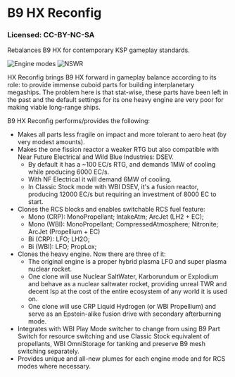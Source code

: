 # B9 HX Reconfig
### Licensed: CC-BY-NC-SA
Rebalances B9 HX for contemporary KSP gameplay standards.

![Engine modes](https://i.imgur.com/VXOOvg8.png)
![NSWR](https://i.imgur.com/8A1pYs0.jpg)

HX Reconfig brings B9 HX forward in gameplay balance according to its role: to provide immense cuboid parts for building interplanetary megaships. The problem here is that stat-wise, these parts have been left in the past and the default settings for its one heavy engine are very poor for making viable long-range ships.

B9 HX Reconfig performs/provides the following:
* Makes all parts less fragile on impact and more tolerant to aero heat (by very modest amounts).
* Makes the one fission reactor a weaker RTG but also compatible with Near Future Electrical and Wild Blue Industries: DSEV.
  * By default it has a ~100 EC/s RTG, and demands 1MW of cooling while producing 6000 EC/s.
  * With NF Electrical it will demand 6MW of cooling.
  * In Classic Stock mode with WBI DSEV, it's a fusion reactor, producing 12000 EC/s but requiring an investment of 8000 EC to start.
* Clones the RCS blocks and enables switchable RCS fuel feature:
  * Mono (CRP): MonoPropellant; IntakeAtm; ArcJet (LH2 + EC);
  * Mono (WBI): MonoPropellant; CompressedAtmosphere; Nitronite; ArcJet (Propellium + EC)
  * Bi (CRP): LFO; LH2O; 
  * Bi (WBI): LFO; PropLox;
* Clones the heavy engine. Now there are three of it:
  * The original engine is a proper hybrid plasma LFO and super plasma nuclear rocket.
  * One clone will use Nuclear SaltWater, Karborundum or Explodium and behave as a nuclear saltwater rocket, providing unreal TWR and decent Isp at the cost of the entire ecosystem of any world it is used on.
  * One clone will use CRP Liquid Hydrogen (or WBI Propellium) and serve as an Epstein-alike fusion drive with secondary afterburning mode.
* Integrates with WBI Play Mode switcher to change from using B9 Part Switch for resource switching and use Classic Stock equivalent of propellants, WBI OmniStorage for tanking and preserve B9 mesh switching separately.
* Provides unique and all-new plumes for each engine mode and for RCS modes where necessary.
